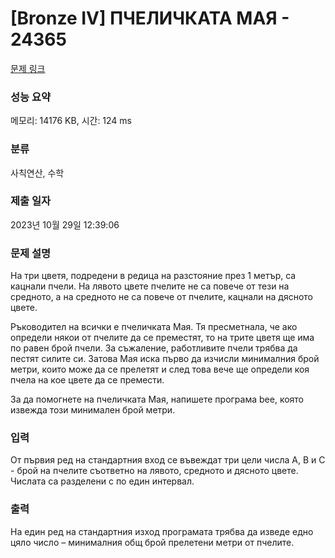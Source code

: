 # [Bronze IV] ПЧЕЛИЧКАТА МАЯ - 24365 

[문제 링크](https://www.acmicpc.net/problem/24365) 

### 성능 요약

메모리: 14176 KB, 시간: 124 ms

### 분류

사칙연산, 수학

### 제출 일자

2023년 10월 29일 12:39:06

### 문제 설명

<p>На три цветя, подредени в редица на разстояние през 1 метър, са кацнали пчели. На лявото цвете пчелите не са повече от тези на средното, а на средното не са повече от пчелите, кацнали на дясното цвете.</p>

<p>Ръководител на всички е пчеличката Мая. Тя пресметнала, че ако определи някои от пчелите да се преместят, то на трите цветя ще има по равен брой пчели. За съжаление, работливите пчели трябва да пестят силите си. Затова Мая иска първо да изчисли минималния брой метри, които може да се прелетят и след това вече ще определи коя пчела на кое цвете да се премести.</p>

<p>За да помогнете на пчеличката Мая, напишете програма bee, която извежда този минимален брой метри.</p>

### 입력 

 <p>От първия ред на стандартния вход се въвеждат три цели числа А, В и C - брой на пчелите съответно на лявото, средното и дясното цвете. Числата са разделени с по един интервал.</p>

### 출력 

 <p>На един ред на стандартния изход програмата трябва да изведе едно цяло число – минималния общ брой прелетени метри от пчелите.</p>

